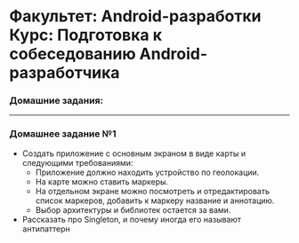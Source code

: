 # Факультет: Android-разработки<br>Курс: Подготовка к собеседованию Android-разработчика

### Домашние задания:
---
### Домашнее задание №1
- Создать приложение с основным экраном в виде карты и следующими требованиями:
  * Приложение должно находить устройство по геолокации.
  * На карте можно ставить маркеры.
  * На отдельном экране можно посмотреть и отредактировать список маркеров, добавить к маркеру название и аннотацию.
  * Выбор архитектуры и библиотек остается за вами.
- Рассказать про Singleton, и почему иногда его называют антипаттерн